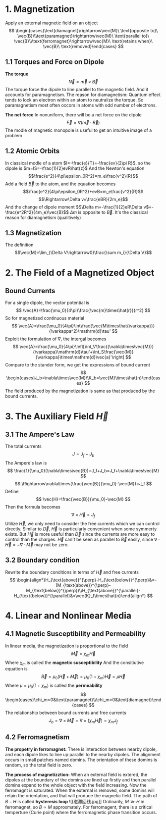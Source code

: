 # 1. Magnetization
Apply an external magnetic field on an object
$$
\begin{cases}\text{diamagnet}\rightarrow\vec{M}\ \text{opposite to}\ \vec{B}\\\text{paramagnet}\rightarrow\vec{M}\ \text{parallel to}\ \vec{B}\\\text{ferromagnet}\rightarrow\vec{M}\ \text{retains when}\ \vec{B}\ \text{removed}\end{cases}
$$
## 1.1 Torques and Force on Dipole
**The torque**
$$\vec{N}=\vec{m}\times\vec{B}$$
The torque force the dipole to line parallel to the magnetic field. And it accounts for paramagnetism.
The reason for diamagnetism:
Quantum effect tends to lock an electron within an atom to neutralize the torque. So paramagnetism most often occors in atoms with odd number of electrons.

**The net force**
In nonuniform, there will be a net force on the dipole
$$
\vec{F}=\nabla(\vec{m}\cdot\vec{B})
$$
The modle of magnetic monopole is useful to get an intuitive image of a problem 
## 1.2 Atomic Orbits
In classical modle of a atom $I=-\frac{e}{T}=-\frac{ev}{2\pi R}$, so the dipole is $m=IS=-\frac{1}{2}evR\hat{z}$
And the Newton's equation
$$\frac{e^2}{4\pi\epsilon_0R^2}=m_e\frac{v^2}{R}$$
Add a field $\vec{B}$ to the atom, and the equation becomes
$$\frac{e^2}{4\pi\epsilon_0R^2}+evB=m_e\frac{v^2}{R}$$
$$\Rightarrow\Delta v=\frac{eBR}{2m_e}$$
And the change of dipole moment
$$\Delta m=-\frac{1}{2}eR\Delta v$=-\frac{e^2R^2}{4m_e}\vec{B}$$
$\Delta m$ is opposite to $\vec{B}$. It's the classical reason for diamagnetism (qualitively)
## 1.3 Magnetization
The definition
$$\vec{M}=\lim_{\Delta V\rightarrow0}\frac{\sum m_i}{\Delta V}$$
# 2. The Field of a Magnetized Object
## Bound Currents
For a single dipole, the vector potential is 
$$
\vec{A}=\frac{\mu_0}{4\pi}\frac{\vec{m}\times\hat{r}}{r^2}
$$
So for magnetized continuous material
$$
\vec{A}=\frac{\mu_0}{4\pi}\int\frac{\vec{M\times\hat{\varkappa}}}{\varkappa^2}\mathrm{d}\tau'
$$
Exploit the formulation of $\nabla$, the intergal becomes
$$
\vec{A}=\frac{\mu_0}{4\pi}\left[\int_V\frac{(\nabla\times\vec{M})}{\varkappa}\mathrm{d}\tau'+\int_S\frac{\vec{M}}{\varkappa}\times\mathrm{d}\vec{a}'\right]
$$
Compare to the stander form, we get the expressions of bound current
$$
\begin{cases}J_b=\nabla\times\vec{M}\\K_b=\vec{M}\times\hat{n}\end{cases}
$$
The field produced by the magnetization is same as that produced by the bound currents.
# 3. The Auxiliary Field $\vec{H}$
## 3.1 The Ampere's Law
The total currents
$$J=J_f+J_b$$
The Ampere's law is
$$
\frac{1}{\mu_0}(\nabla\times\vec{B})=J_f+J_b=J_f+\nabla\times\vec{M}
$$
$$
\Rightarrow\nabla\times(\frac{\vec{B}}{\mu_0}-\vec{M})=J_f
$$
Define
$$
\vec{H}=\frac{\vec{B}}{\mu_0}-\vec{M}
$$
Then the formula becomes
$$
\nabla\times\vec{H}=J_f
$$
Utilize $\vec{H}$, we only need to consider the free currents which we can control directly. Similar to $\vec{D}$, $\vec{H}$ is particularly convenient when some symmerty exists. But $\vec{H}$ is more useful than $\vec{D}$ since the currents are more easy to control than the charges.
$\vec{H}$ can't be seen as parallel to $\vec{B}$ easily, since $\nabla\cdot\vec{H}=-\nabla\cdot\vec{M}$ may not be zero.
## 3.2 Boundary condition
Rewrite the boundary conditions in terms of $\vec{H}$ and free currents
$$
\begin{align*}H_{\text{above}}^{\perp}-H_{\text{below}}^{\perp}&=-(M_{\text{above}}^{\perp}-M_{\text{below}}^{\perp})\\H_{\text{above}}^{\parallel}-H_{\text{below}}^{\parallel}&=\vec{K}_f\times\hat{n}\end{align*}
$$
# 4. Linear and Nonlinear Media
## 4.1 Magnetic Susceptibility and Permeability
In linear media, the magnetization is proportional to the field
$$
\vec{M}=\chi_m\vec{H}
$$
Where $\chi_m$ is called the **magnetic susceptibility**
And the consitiutive equation is
$$
\vec{B}=\mu_0(\vec{H}+\vec{M})=\mu_0(1+\chi_m)\vec{H}=\mu\vec{H}
$$
Where $\mu=\mu_0(1+\chi_m)$ is called the **permeability**
$$
\begin{cases}\chi_m>0&\text{paramagnet}\\\chi_m<0&\text{diamagnet}\end{cases}
$$
The relationship between bound currents and free currents
$$
J_b=\nabla\times\vec{M}=\nabla\times(\chi_m\vec{H})=\chi_mJ_f
$$
## 4.2 Ferromagnetism
**The propetry in ferromagnet:**
There is interaction between nearby dipole, and each dipole likes to line up parallel to the nearby dipoles.
The alignment occurs in small patches named domins. The orientation of these domins is random, so the total field is zero.

**The process of magnetizztion:**
When an external field is extered, the dipoles at the boundary of the domins are lined up firstly and then parallel domins expand to the whole object with the field increasing. Now the ferromagnt is saturated.
When the external is removed, some domins will retain the orientation, and that will produce the magnetic field.
The path of $B-H$ is called **hysteresis loop**
![[磁滞回线.jpg]]
Ordinarily, $M\gg H$ in ferromagnet, so $B\propto M$ approxmately.
For ferromagent, there is a critical temperture (Curie point) where the ferromagnetic phase transition occurs.